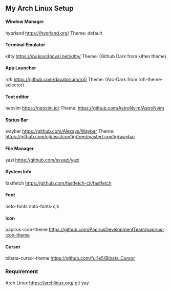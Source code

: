 ## My Arch Linux Setup

#### Window Manager
hyprland https://hyprland.org/
Theme: default

#### Terminal Emulator
kitty https://sw.kovidgoyal.net/kitty/
Theme: (Github Dark from kitten theme)

#### App Launcher
rofi https://github.com/davatorium/rofi
Theme: (Arc-Dark from rofi-theme-selector)

#### Text editor
neovim https://neovim.io/
Theme: https://github.com/AstroNvim/AstroNvim

#### Status Bar
waybar https://github.com/Alexays/Waybar
Theme: https://github.com/cjbassi/config/tree/master/.config/waybar

#### File Manager
yazi https://github.com/sxyazi/yazi

#### System Info
fastfetch https://github.com/fastfetch-cli/fastfetch

#### Font
noto-fonts
noto-fonts-cjk

#### Icon
papirus-icon-theme https://github.com/PapirusDevelopmentTeam/papirus-icon-theme

#### Cursor
bibata-cursor-theme https://github.com/ful1e5/Bibata_Cursor

### Requirement
Arch Linux https://archlinux.org/
git
yay